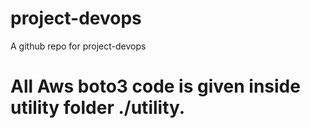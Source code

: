 # project-devops
A github repo for project-devops

# All Aws boto3 code is given inside utility folder ./utility.
